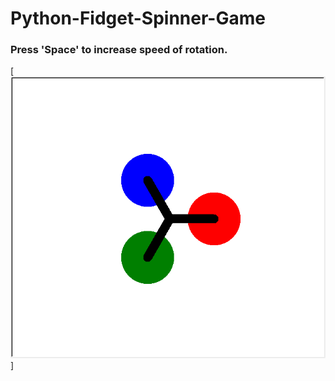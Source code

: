# Python-Fidget-Spinner-Game

### Press 'Space' to increase speed of rotation.


[<img src="snap.gif">]

